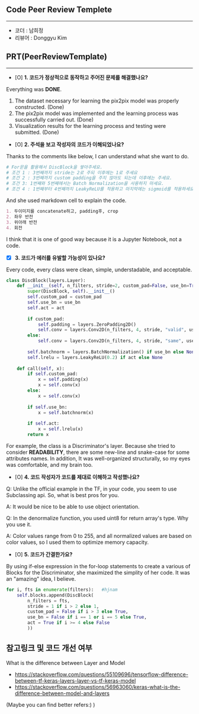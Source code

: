 ## **Code Peer Review Templete**
------------------
- 코더 : 남희정
- 리뷰어 : Donggyu Kim

## **PRT(PeerReviewTemplate)**
------------------  
- [O] **1. 코드가 정상적으로 동작하고 주어진 문제를 해결했나요?**

Everything was **DONE**. 
1. The dataset necessary for learning the pix2pix model was properly constructed. (Done)
2. The pix2pix model was implemented and the learning process was successfully carried out. (Done)
3. Visualization results for the learning process and testing were submitted. (Done)

- [O] **2. 주석을 보고 작성자의 코드가 이해되었나요?**

Thanks to the comments like below, I can understand what she want to do.
```python
# For문을 활용해서 DiscBlock을 쌓아주세요.
# 조건 1 : 3번째까지 stride는 2로 주되 이후에는 1로 주세요
# 조건 2 : 3번째까지 custom padding을 주지 않아도 되는데 이후에는 주세요.
# 조건 3: 1번째와 5번째에서는 Batch Normalization을 사용하지 마세요.
# 조건 4 : 1번째부터 4번째까지 LeakyReLU를 적용하고 마지막에는 sigmoid를 적용하세요. (sigmoid의 경우 따로 정의해야 합니다)
```

And she used markdown cell to explain the code.
```markdown
1. 두이미지를 concatenate하고, padding후, crop
2. 좌우 반전
3. 위아래 반전
4. 회전
```
I think that it is one of good way because it is a Jupyter Notebook, not a code.

- [x] **3. 코드가 에러를 유발할 가능성이 있나요?**

Every code, every class were clean, simple, understadable, and acceptable.
```python
class DiscBlock(layers.Layer):
    def __init__(self, n_filters, stride=2, custom_pad=False, use_bn=True, act=True):
        super(DiscBlock, self).__init__()
        self.custom_pad = custom_pad
        self.use_bn = use_bn
        self.act = act
        
        if custom_pad:
            self.padding = layers.ZeroPadding2D()
            self.conv = layers.Conv2D(n_filters, 4, stride, "valid", use_bias=False)
        else:
            self.conv = layers.Conv2D(n_filters, 4, stride, "same", use_bias=False)
        
        self.batchnorm = layers.BatchNormalization() if use_bn else None
        self.lrelu = layers.LeakyReLU(0.2) if act else None
        
    def call(self, x):
        if self.custom_pad:
            x = self.padding(x)
            x = self.conv(x)
        else:
            x = self.conv(x)
                
        if self.use_bn:
            x = self.batchnorm(x)
            
        if self.act:
            x = self.lrelu(x)
        return x 
```
For example, the class is a Discriminator's layer.
Because she tried to consider **READABILITY**, there are some new-line and snake-case for some attributes names.
In addition, It was well-organized structurally, so my eyes was comfortable, and my brain too.

- [O] **4. 코드 작성자가 코드를 제대로 이해하고 작성했나요?**

Q: Unlike the official example in the TF, in your code, you seem to use Subclassing api. So, what is best pros for you.

A: It would be nice to be able to use object orientation.

Q: In the denormalize function, you used uint8 for return array's type. Why you use it.

A: Color values range from 0 to 255, and all normalized values are based on color values, so I used them to optimize memory capacity.

- [O] **5. 코드가 간결한가요?**

By using if-else expression in the for-loop statements to create a various of Blocks for the Discriminator, she maximized the simplity of her code. 
It was an "amazing" idea, I believe.
```python
for i, fts in enumerate(filters):   #hjnam
    self.blocks.append(DiscBlock(
        n_filters = fts,
        stride = 1 if i > 2 else 1,
        custom_pad = False if i > 3 else True,
        use_bn = False if i == 1 or i == 5 else True,
        act = True if i >= 4 else False
        ))
```

## **참고링크 및 코드 개선 여부**
What is the difference between Layer and Model
- https://stackoverflow.com/questions/55109696/tensorflow-difference-between-tf-keras-layers-layer-vs-tf-keras-model
- https://stackoverflow.com/questions/56963060/keras-what-is-the-difference-between-model-and-layers

(Maybe you can find better refers:) )

    
